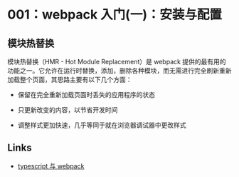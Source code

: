 # 001：webpack 入门(一)：安装与配置

## 模块热替换

模块热替换（HMR - Hot Module Replacement）是 webpack 提供的最有用的功能之一。它允许在运行时替换，添加，删除各种模块，而无需进行完全刷新重新加载整个页面，其思路主要有以下几个方面：

- 保留在完全重新加载页面时丢失的应用程序的状态

- 只更新改变的内容，以节省开发时间

- 调整样式更加快速，几乎等同于就在浏览器调试器中更改样式

## Links

- [typescript 与 webpack](https://www.webpackjs.com/guides/typescript/)

